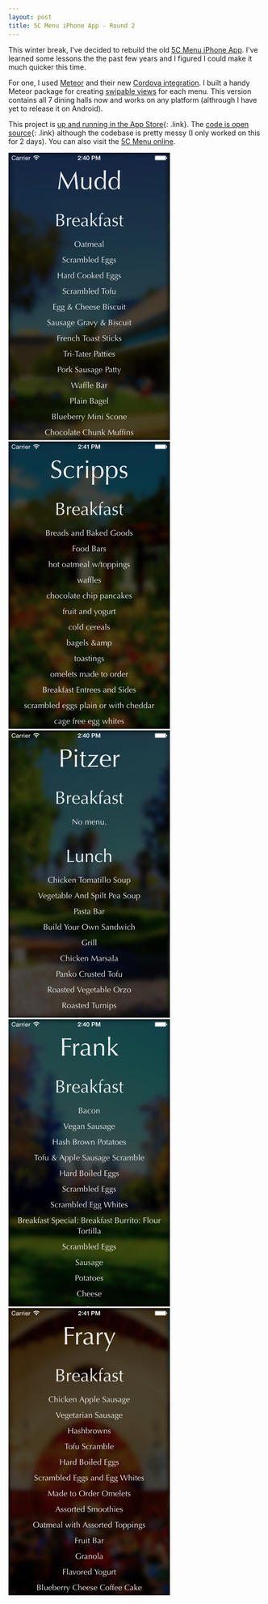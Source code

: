 ```yaml
---
layout: post
title: 5C Menu iPhone App - Round 2
---
```


This winter break, I've decided to rebuild the old [5C Menu iPhone App](/projects/2012/06/02/5c-menu-app.html). I've learned some lessons the the past few years and I figured I could make it much quicker this time.

For one, I used [Meteor](https://www.meteor.com/) and their new [Cordova integration](https://github.com/meteor/meteor/wiki/Meteor-Cordova-Phonegap-integration). I built a handy Meteor package for creating [swipable views](https://github.com/ccorcos/meteor-swipe) for each menu. This version contains all 7 dining halls now and works on any platform (althrough I have yet to release it on Android).

This project is [up and running in the App Store](https://itunes.apple.com/us/app/5c-menu/id512440171?mt=8){: .link}. The [code is open source](https://github.com/ccorcos/5cmenu){: .link} although the codebase is pretty messy (I only worked on this for 2 days). You can also visit the [5C Menu online](http://5cmenu.com/).

<div class="tc">
<img class="tall-img" src="/img/mudd2.jpeg">
<img class="tall-img" src="/img/scripps2.jpeg">
<img class="tall-img" src="/img/pitzer2.jpeg">
<img class="tall-img" src="/img/frank2.jpeg">
<img class="tall-img" src="/img/frary2.jpeg">
</div>
